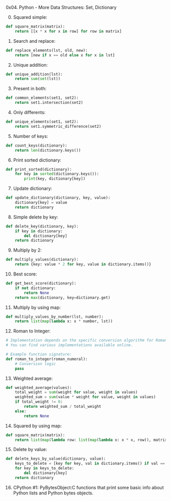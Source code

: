 0x04. Python - More Data Structures: Set, Dictionary

0. Squared simple: 
```python
def square_matrix(matrix):
    return [[x * x for x in row] for row in matrix]
```

1. Search and replace: 
```python
def replace_elements(lst, old, new):
    return [new if x == old else x for x in lst]
```

2. Unique addition: 
```python
def unique_addition(lst):
    return sum(set(lst))
```

3. Present in both: 
```python
def common_elements(set1, set2):
    return set1.intersection(set2)
```

4. Only differents: 
```python
def unique_elements(set1, set2):
    return set1.symmetric_difference(set2)
```

5. Number of keys: 
```python
def count_keys(dictionary):
    return len(dictionary.keys())
```

6. Print sorted dictionary: 
```python
def print_sorted(dictionary):
    for key in sorted(dictionary.keys()):
        print(key, dictionary[key])
```

7. Update dictionary: 
```python
def update_dictionary(dictionary, key, value):
    dictionary[key] = value
    return dictionary
```

8. Simple delete by key: 
```python
def delete_key(dictionary, key):
    if key in dictionary:
        del dictionary[key]
    return dictionary
```

9. Multiply by 2: 
```python
def multiply_values(dictionary):
    return {key: value * 2 for key, value in dictionary.items()}
```

10. Best score: 
```python
def get_best_score(dictionary):
    if not dictionary:
        return None
    return max(dictionary, key=dictionary.get)
```

11. Multiply by using map: 
```python
def multiply_values_by_number(lst, number):
    return list(map(lambda x: x * number, lst))
```

12. Roman to Integer: 
```python
# Implementation depends on the specific conversion algorithm for Roman numerals.
# You can find various implementations available online.

# Example function signature:
def roman_to_integer(roman_numeral):
    # Conversion logic
    pass
```

13. Weighted average: 
```python
def weighted_average(values):
    total_weight = sum(weight for value, weight in values)
    weighted_sum = sum(value * weight for value, weight in values)
    if total_weight != 0:
        return weighted_sum / total_weight
    else:
        return None
```

14. Squared by using map: 
```python
def square_matrix(matrix):
    return list(map(lambda row: list(map(lambda x: x * x, row)), matrix))
```

15. Delete by value: 
```python
def delete_keys_by_value(dictionary, value):
    keys_to_delete = [key for key, val in dictionary.items() if val == value]
    for key in keys_to_delete:
        del dictionary[key]
    return dictionary
```

16. CPython #1: PyBytesObject:C functions that print some basic info about Python lists and Python bytes objects.
